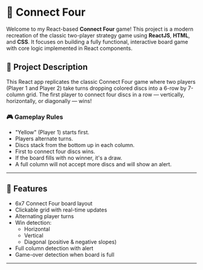# 🎯 Connect Four

Welcome to my React-based **Connect Four** game! This project is a modern recreation of the classic two-player strategy game using **ReactJS**, **HTML**, and **CSS**. It focuses on building a fully functional, interactive board game with core logic implemented in React components.

## 📌 Project Description

This React app replicates the classic Connect Four game where two players (Player 1 and Player 2) take turns dropping colored discs into a 6-row by 7-column grid. The first player to connect four discs in a row — vertically, horizontally, or diagonally — wins!

### 🎮 Gameplay Rules

- "Yellow" (Player 1) starts first.
- Players alternate turns.
- Discs stack from the bottom up in each column.
- First to connect four discs wins.
- If the board fills with no winner, it's a draw.
- A full column will not accept more discs and will show an alert.

---

## 🧱 Features

- 6x7 Connect Four board layout
- Clickable grid with real-time updates
- Alternating player turns
- Win detection:
  - Horizontal
  - Vertical
  - Diagonal (positive & negative slopes)
- Full column detection with alert
- Game-over detection when board is full

---
